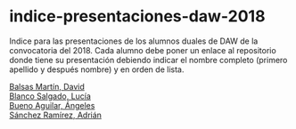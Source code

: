 # indice-presentaciones-daw-2018

Indice para las presentaciones de los alumnos duales de DAW de la convocatoria del 2018. Cada alumno debe poner un enlace al repositorio donde tiene su presentación debiendo indicar el nombre completo (primero apellido y después nombre) y en orden de lista.

[Balsas Martín, David ](https://github.com/davidbalsasmartin/Presentacion-dual)  
[Blanco Salgado, Lucía](https://github.com/lucia-blanco/p1DAW)  
[Bueno Aguilar, Ángeles](https://github.com/angelesbueno/presentacion-empresa)  
[Sánchez Ramírez, Adrián](https://github.com/adriansanchezramirez/presentacion-empresa)
